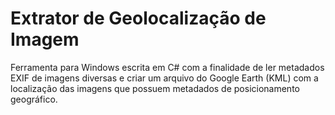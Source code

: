 # Extrator de Geolocalização de Imagem

Ferramenta para Windows escrita em C# com a finalidade de ler metadados EXIF de imagens diversas e criar um arquivo do Google Earth (KML) com a localização das imagens que possuem metadados de posicionamento geográfico.
